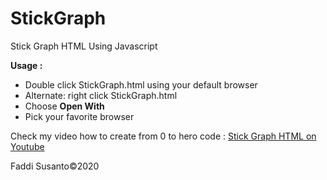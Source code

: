 # StickGraph

Stick Graph HTML Using Javascript

<b>Usage :</b>
<ul>
  <li>Double click StickGraph.html using your default browser</li>
  <li>Alternate: right click StickGraph.html</li>
  <li>Choose <b>Open With</b></li>
  <li>Pick your favorite browser</li>
</ul>

Check my video how to create from 0 to hero code : <a href="https://youtu.be/QJYxYbCnnCc">Stick Graph HTML on Youtube</a>

Faddi Susanto&copy;2020
